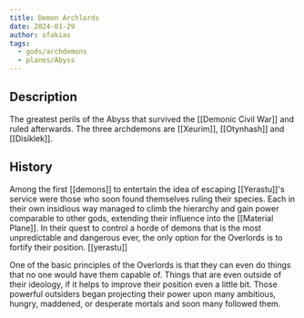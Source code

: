 ```yaml
---
title: Demon Archlords
date: 2024-01-29
author: sfakias
tags:
  - gods/archdemons
  - planes/Abyss
---
```


## Description

The greatest perils of the Abyss that survived the [[Demonic Civil War]] and ruled afterwards. The three archdemons are [[Xeurim]], [[Otynhash]] and [[Disiklek]].

## History

Among the first [[demons]] to entertain the idea of escaping [[Yerastu]]'s service were those who soon found themselves ruling their species. Each in their own insidious way managed to climb the hierarchy and gain power comparable to other gods, extending their influence into the [[Material Plane]]. In their quest to control a horde of demons that is the most unpredictable and dangerous ever, the only option for the Overlords is to fortify their position. [[yerastu]]

One of the basic principles of the Overlords is that they can even do things that no one would have them capable of. Things that are even outside of their ideology, if it helps to improve their position even a little bit. Those powerful outsiders began projecting their power upon many ambitious, hungry, maddened, or desperate mortals and soon many followed them.